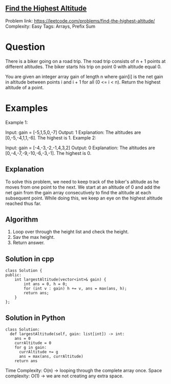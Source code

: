 ## [Find the Highest Altitude](https://leetcode.com/problems/find-the-highest-altitude/)

Problem link: https://leetcode.com/problems/find-the-highest-altitude/
Complexity: Easy 
Tags: Arrays, Prefix Sum 


# Question

There is a biker going on a road trip. The road trip consists of n + 1 points at different altitudes. The biker starts his trip on point 0 with altitude equal 0.

You are given an integer array gain of length n where gain[i] is the net gain in altitude between points i​​​​​​ and i + 1 for all (0 <= i < n). Return the highest altitude of a point.

# Examples

Example 1:

Input: gain = [-5,1,5,0,-7]
Output: 1
Explanation: The altitudes are [0,-5,-4,1,1,-6]. The highest is 1.
Example 2:

Input: gain = [-4,-3,-2,-1,4,3,2]
Output: 0
Explanation: The altitudes are [0,-4,-7,-9,-10,-6,-3,-1]. The highest is 0.

## Explanation

To solve this problem, we need to keep track of the biker's altitude as he moves from one point to the next. We start at an altitude of 0 and add the net gain from the gain array consecutively to find the altitude at each subsequent point. While doing this, we keep an eye on the highest altitude reached thus far.

## Algorithm

1. Loop over through the height list and check the height.  
2. Sav the max height. 
3. Return answer.


## Solution in cpp
```
class Solution {
public:
    int largestAltitude(vector<int>& gain) {
        int ans = 0, h = 0;
        for (int v : gain) h += v, ans = max(ans, h);
        return ans;      
    }
};
```

## Solution in Python
```
class Solution:
  def largestAltitude(self, gain: list[int]) -> int:
    ans = 0
    currAltitude = 0
    for g in gain:
      currAltitude += g
      ans = max(ans, currAltitude)
    return ans
```

Time Complexity: O(n) -> looping through the complete array once.
Space complexity: O(1) -> we are not creating any extra space. 	
